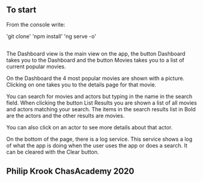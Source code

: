 ## To start ##
From the console write:

'git clone' 
'npm install'
'ng serve -o'

## 

The Dashboard view is the main view on the app, the button Dashboard takes you to the Dashboard
and the button Movies takes you to a list of current popular movies.

On the Dashboard the 4 most popular movies are shown with a picture.
Clicking on one takes you to the details page for that movie.

You can search for movies and actors but typing in the name in the search field.
When clicking the button List Results you are shown a list of all movies and actors matching your search.
The items in the search results list in Bold are the actors and the other results are movies.

You can also click on an actor to see more details about that actor.

On the bottom of the page, there is a log service.
This service shows a log of what the app is doing when the user uses the app or does a search.
It can be cleared with the Clear button.

## Philip Krook ChasAcademy 2020
